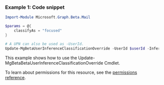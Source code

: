 ### Example 1: Code snippet

```powershellImport-Module Microsoft.Graph.Beta.Mail

$params = @{
	classifyAs = "focused"
}

# A UPN can also be used as -UserId.
Update-MgBetaUserInferenceClassificationOverride -UserId $userId -InferenceClassificationOverrideId $inferenceClassificationOverrideId -BodyParameter $params
```
This example shows how to use the Update-MgBetaBetaUserInferenceClassificationOverride Cmdlet.
To learn about permissions for this resource, see the [permissions reference](/graph/permissions-reference).

